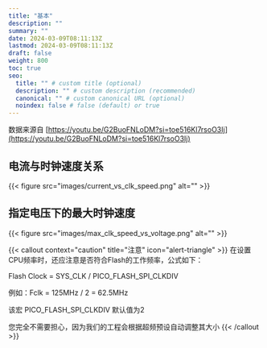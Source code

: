 ```yaml
---
title: "基本"
description: ""
summary: ""
date: 2024-03-09T08:11:13Z
lastmod: 2024-03-09T08:11:13Z
draft: false
weight: 800
toc: true
seo:
  title: "" # custom title (optional)
  description: "" # custom description (recommended)
  canonical: "" # custom canonical URL (optional)
  noindex: false # false (default) or true
---
```


数据来源自 [https://youtu.be/G2BuoFNLoDM?si=toe516Kl7rsoO3Ij](https://youtu.be/G2BuoFNLoDM?si=toe516Kl7rsoO3Ij)

## 电流与时钟速度关系

{{< figure src="images/current_vs_clk_speed.png" alt="" >}}

## 指定电压下的最大时钟速度

{{< figure src="images/max_clk_speed_vs_voltage.png" alt="" >}}

{{< callout context="caution" title="注意" icon="alert-triangle" >}}
在设置CPU频率时，还应注意是否符合Flash的工作频率，公式如下：

Flash Clock = SYS_CLK / PICO_FLASH_SPI_CLKDIV

例如：Fclk = 125MHz / 2 = 62.5MHz

该宏 PICO_FLASH_SPI_CLKDIV 默认值为2

您完全不需要担心，因为我们的工程会根据超频预设自动调整其大小
{{< /callout >}}